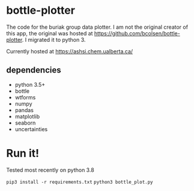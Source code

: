 # bottle-plotter
The code for the buriak group data plotter. I am not the original creator of this app, the original was hosted at https://github.com/bcolsen/bottle-plotter. I migrated it to python 3.

Currently hosted at https://ashsi.chem.ualberta.ca/

## dependencies
- python 3.5+
- bottle
- wtforms
- numpy
- pandas
- matplotlib
- seaborn
- uncertainties

# Run it!
Tested most recently on python 3.8

`pip3 install -r requirements.txt`
`python3 bottle_plot.py`
